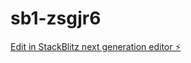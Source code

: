 # sb1-zsgjr6

[Edit in StackBlitz next generation editor ⚡️](https://stackblitz.com/~/github.com/LOV3RBOY/sb1-zsgjr6)